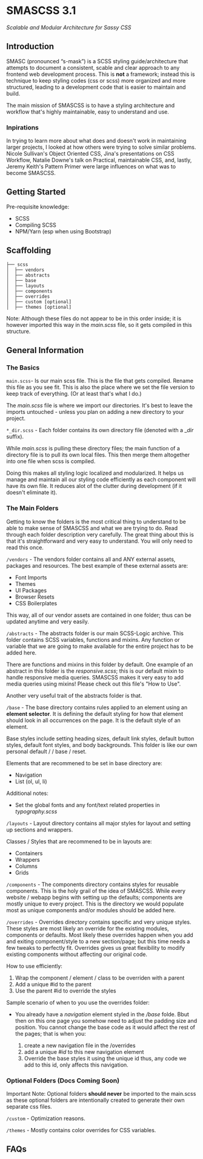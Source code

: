 # SMASCSS 3.1

_Scalable and Modular Architecture for Sassy CSS_

## Introduction

SMASC (pronounced “s-mask”) is a SCSS styling guide/architecture that attempts to document a consistent, scable and clear approach to any frontend web development process. This is **not** a framework; instead this is technique to keep styling codes (css or scss) more organized and more structured, leading to a development code that is easier to maintain and build.

The main mission of SMASCSS is to have a styling architecture and workflow that's highly maintainable, easy to understand and use.

### Inpirations

In trying to learn more about what does and doesn't work in maintaining larger projects, I looked at how others were trying to solve similar problems. Nicole Sullivan's Object Oriented CSS, Jina's presentations on CSS Workflow, Natalie Downe's talk on Practical, maintainable CSS, and, lastly, Jeremy Keith's Pattern Primer were large influences on what was to become SMASCSS.

## Getting Started

Pre-requisite knowledge:

- SCSS
- Compiling SCSS
- NPM/Yarn (esp when using Bootstrap)

## Scaffolding

```
├── scss
│  ├── vendors
│  ├── abstracts
│  ├── base
│  ├── layouts
│  ├── components
│  ├── overrides
│  ├── custom [optional]
│  ├── themes [optional]
```

Note: Although these files do not appear to be in this order inside; it is however imported this way in the _main.scss_ file, so it gets compiled in this structure.

## General Information

### The Basics

`main.scss`- Is our main scss file. This is the file that gets compiled. Rename this file as you see fit. This is also the place where we set the file version to keep track of everything. (Or at least that's what I do.)

The _main.scss_ file is where we import our directories. It's best to leave the imports untouched - unless you plan on adding a new directory to your project.

`*_dir.scss` - Each folder contains its own directory file (denoted with a \__dir_ suffix). 

While _main.scss_ is pulling these directory files; the main function of a directory file is to pull its own local files. This then merge them altogether into one file when scss is compiled. 

Doing this makes all styling logic localized and modularized. It helps us manage and maintain all our styling code efficiently as each component will have its own file. It reduces alot of the clutter during development (if it doesn't eliminate it).

### The Main Folders

Getting to know the folders is the most critical thing to understand to be able to make sense of SMASCSS and what we are trying to do. Read through each folder description very carefully. The great thing about this is that it's straightforward and very easy to understand. You will only need to read this once.

`/vendors` - The vendors folder contains all and ANY external assets, packages and resources. The best example of these external assets are:

- Font Imports
- Themes
- UI Packages
- Browser Resets
- CSS Boilerplates

This way, all of our vendor assets are contained in one folder; thus can be updated anytime and very easily.

`/abstracts` - The abstracts folder is our main SCSS-Logic archive. This folder contains SCSS variables, functions and mixins. Any function or variable that we are going to make available for the entire project has to be added here.

There are functions and mixins in this folder by default. One example of an abstract in this folder is the _responsive.scss_; this is our default mixin to handle responsive media queries. SMASCSS makes it very easy to add media queries using mixins! Please check out this file's "How to Use".

Another very useful trait of the abstracts folder is that.

`/base` - The base directory contains rules applied to an element using an **element selector**. It is defining the default styling for how that element should look in all occurrences on the page. It is the default style of an element.

Base styles include setting heading sizes, default link styles, default button styles, default font styles, and body backgrounds. This folder is like our own personal default / / base / reset.

Elements that are recommened to be set in base directory are:

- Navigation
- List (ol, ul, li)

Additional notes:

- Set the global fonts and any font/text related properties in _typography.scss_

`/layouts` - Layout directory contains all major styles for layout and setting up sections and wrappers.

Classes / Styles that are recommened to be in layouts are:

- Containers
- Wrappers
- Columns
- Grids

`/components` - The components directory contains styles for reusable components. This is the holy grail of the idea of SMASCSS. While every website / webapp begins with setting up the defaults; components are mostly unique to every project. This is the directory we would populate most as unique components and/or modules should be added here.


`/overrides` -  Overrides directory contains specific and very unique styles. These styles are most likely an override for the existing modules, components or defaults. Most likely these overrides happen when you add and exiting component/style to a new section/page; but this time needs a few tweaks to perfectly fit. Overrides gives us great flexibility to modify existing components without affecting our original code.

How to use efficiently:
1. Wrap the component / element / class to be overriden with a parent
2. Add a unique #id to the parent
3. Use the parent #id to override the styles

Sample scenario of when to you use the overrides folder:
- You already have a _navigation_ element styled in the _/base_ folde. Bbut then on this one page you somehow need to adjust the padding size and position. You cannot change the base code as it would affect the rest of the pages; that is when you:

    1. create a new navigation file in the /overrides
    2. add a unique _#id_ to this new navigation element
    3. Override the base styles it using the unique id thus, any code we add to this id, only affects this navigation.

### Optional Folders (Docs Coming Soon)
Important Note: Optional folders **should never** be imported to the main.scss as these optional folders are intentionally created to generate their own separate css files.

`/custom` - Optimization reasons. 

`/themes` - Mostly contains color overrides for CSS variables.

## FAQs

